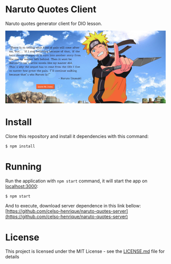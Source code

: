 # Naruto Quotes Client
Naruto quotes generator client for DIO lesson.

![screenshot](screenshot.png?raw=true "screenshot")

# Install
Clone this repository and install it dependencies with this command:
```sh
$ npm install
```

# Running
Run the application with `npm start` command, it will start the app on [localhost:3000](http://localhost:3000):
```sh
$ npm start
```
And to execute, download server dependence in this link bellow:
[https://github.com/celso-henrique/naruto-quotes-server](https://github.com/celso-henrique/naruto-quotes-server)

# License
This project is licensed under the MIT License - see the [LICENSE.md](LICENSE.md) file for details
